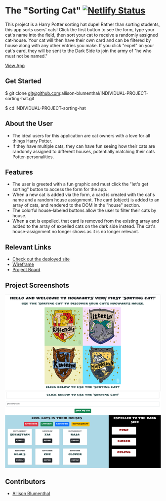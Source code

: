 # The "Sorting Cat" [![Netlify Status](https://api.netlify.com/api/v1/badges/25ee64fb-f152-4ff5-90ef-4c07448d47ed/deploy-status)](https://app.netlify.com/sites/blumenthal-the-sorting-cat-project/deploys)


This project is a Harry Potter sorting hat dupe! Rather than sorting students, this app sorts users' cats! Click the first button to see the form, type your cat's name into the field, then sort your cat to receive a randomly assigned cat-house. Your cat will then have their own card and can be filtered by house along with any other entries you make. If you click "expel" on your cat's card, they will be sent to the Dark Side to join the army of "he who must not be named."

[View App](https://blumenthal-the-sorting-cat-project.netlify.app/)

## Get Started 
$ git clone git@github.com:allison-blumenthal/INDIVIDUAL-PROJECT-sorting-hat.git

$ cd INDIVIDUAL-PROJECT-sorting-hat

## About the User 
- The ideal users for this application are cat owners with a love for all things Harry Potter.
- If they have multiple cats, they can have fun seeing how their cats are randomly assigned to different houses, potentially matching their cats Potter-personalities.

## Features 
- The user is greeted with a fun graphic and must click the "let's get sorting" button to access the form for the app.
- When a new cat is added via the form, a card is created with the cat's name and a random house assignment. The card (object) is added to an array of cats, and rendered to the DOM in the "house" section.
- The colorful house-labeled buttons allow the user to filter their cats by house.
- When a cat is expelled, that card is removed from the existing array and added to the array of expelled cats on the dark side instead. The cat's house-assignment no longer shows as it is no longer relevant.

## Relevant Links 
- [Check out the deployed site](https://blumenthal-the-sorting-cat-project.netlify.app/)
- [Wireframe](https://docs.google.com/presentation/d/1rVamH-6IoHfDeto_--cD9lQ76Y-G0weGwzPGMZwRq3g/edit?usp=sharing)
- [Project Board](https://github.com/allison-blumenthal/INDIVIDUAL-PROJECT-sorting-hat/issues?q=is%3Aopen+is%3Aissue)

## Project Screenshots <!-- These can be inside of your project. Look at the repos from class and see how the images are included in the readme -->
<img width="1148" alt="Screenshot of the main image of the app." src="images/sorting-cat-app.png">

<img width="1148" alt="Expeling cats to the other side." src="images/dark-side.png">

## Contributors
- [Allison Blumenthal](https://github.com/allison-blumenthal)
